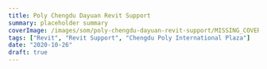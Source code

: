 ```yaml
---
title: Poly Chengdu Dayuan Revit Support
summary: placeholder summary
coverImage: /images/som/poly-chengdu-dayuan-revit-support/MISSING_COVER
tags: ["Revit", "Revit Support", "Chengdu Poly International Plaza"]
date: "2020-10-26"
draft: true
---
```

